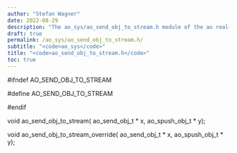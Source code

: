 ```yaml
---
author: "Stefan Wagner"
date: 2022-08-29
description: "The ao_sys/ao_send_obj_to_stream.h module of the ao real-time operating system."
draft: true
permalink: /ao_sys/ao_send_obj_to_stream.h/ 
subtitle: "<code>ao_sys</code>"
title: "<code>ao_send_obj_to_stream.h</code>"
toc: true
---
```


#ifndef AO_SEND_OBJ_TO_STREAM

#define AO_SEND_OBJ_TO_STREAM

#endif

void    ao_send_obj_to_stream(          ao_send_obj_t * x, ao_spush_obj_t * y);

void    ao_send_obj_to_stream_override( ao_send_obj_t * x, ao_spush_obj_t * y);

